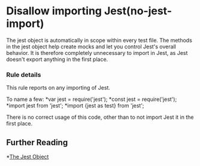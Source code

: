 # Disallow importing Jest(no-jest-import)

The jest object is automatically in scope within every test file. The methods in
the jest object help create mocks and let you control Jest's overall behavior.
It is therefore completely unnecessary to import in Jest, as Jest doesn't export
anything in the first place.

### Rule details

This rule reports on any importing of Jest.

To name a few: *var jest = require('jest'); *const jest = require('jest');
*import jest from 'jest'; *import {jest as test} from 'jest';

There is no correct usage of this code, other than to not import Jest it in the
first place.

## Further Reading

\*[The Jest Object](https://facebook.github.io/jest/docs/en/jest-object.html)

